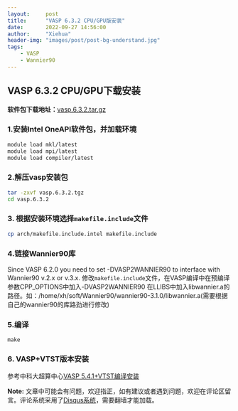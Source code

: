 ```yaml
---
layout:     post
title:      "VASP 6.3.2 CPU/GPU版安装"
date:       2022-09-27 14:56:00
author:     "Xiehua"
header-img: "images/post/post-bg-understand.jpg"
tags:
    - VASP
    - Wannier90
---
```

## VASP 6.3.2 CPU/GPU下载安装

**软件包下载地址：**[vasp.6.3.2.tar.gz][2]

### 1.安装Intel OneAPI软件包，并加载环境

```bash
module load mkl/latest
module load mpi/latest
module load compiler/latest
```

### 2.解压vasp安装包

```bash
tar -zxvf vasp.6.3.2.tgz
cd vasp.6.3.2
```

### 3. 根据安装环境选择`makefile.include`文件

```bash
cp arch/makefile.include.intel makefile.include
```

### 4.链接Wannier90库
Since VASP 6.2.0 you need to set -DVASP2WANNIER90 to interface with Wannier90 v.2.x or v.3.x.
修改`makefile.include`文件，在VASP编译中在预编译参数CPP_OPTIONS中加入-DVASP2WANNIER90
在LLIBS中加入libwannier.a的路径。如：/home/xh/soft/Wannier90/wannier90-3.1.0/libwannier.a(需要根据自己的wannier90的库路劲进行修改)

### 5.编译
`make`

### 6. VASP+VTST版本安装
参考中科大超算中心[VASP 5.4.1+VTST编译安装][3]




**Note:** 文章中可能会有问题，欢迎指正，如有建议或者遇到问题，欢迎在评论区留言。评论系统采用了[Disqus系统][1]，需要翻墙才能加载。

[1]:https://disqus.com/
[2]:https://stnuceducn-my.sharepoint.com/:u:/g/personal/1007034138_st_nuc_edu_cn/ERd-e349ISVJiFBOZXPbC1EBAcfTrXEJKdahLbPEBknsZA?e=2fKBIP
[3]:https://scc.ustc.edu.cn/2017/0330/c398a182092/page.htm
